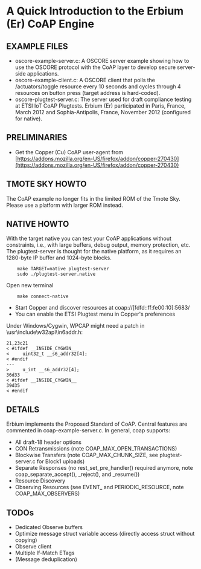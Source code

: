 A Quick Introduction to the Erbium (Er) CoAP Engine
===================================================

EXAMPLE FILES
-------------

- oscore-example-server.c: A OSCORE server example showing how to use the OSCORE protocol with the CoAP
  layer to develop secure server-side applications.
- oscore-example-client.c: A OSCORE client that polls the /actuators/toggle resource
  every 10 seconds and cycles through 4 resources on button press (target
  address is hard-coded).
- oscore-plugtest-server.c: The server used for draft compliance testing at ETSI
  IoT CoAP Plugtests. Erbium (Er) participated in Paris, France, March 2012 and
  Sophia-Antipolis, France, November 2012 (configured for native).

PRELIMINARIES
-------------

- Get the Copper (Cu) CoAP user-agent from
  [https://addons.mozilla.org/en-US/firefox/addon/copper-270430](https://addons.mozilla.org/en-US/firefox/addon/copper-270430)

TMOTE SKY HOWTO
---------------

The CoAP example no longer fits in the limited ROM of the Tmote Sky.
Please use a platform with larger ROM instead.

NATIVE HOWTO
------------

With the target native you can test your CoAP applications without
constraints, i.e., with large buffers, debug output, memory protection, etc.
The plugtest-server is thought for the native platform, as it requires
an 1280-byte IP buffer and 1024-byte blocks.

        make TARGET=native plugtest-server
        sudo ./plugtest-server.native

Open new terminal

        make connect-native

- Start Copper and discover resources at coap://[fdfd::ff:fe00:10]:5683/
- You can enable the ETSI Plugtest menu in Copper's preferences

Under Windows/Cygwin, WPCAP might need a patch in
<cygwin>\usr\include\w32api\in6addr.h:

    21,23c21
    < #ifdef __INSIDE_CYGWIN__
    <     uint32_t __s6_addr32[4];
    < #endif
    ---
    >     u_int __s6_addr32[4];
    36d33
    < #ifdef __INSIDE_CYGWIN__
    39d35
    < #endif

DETAILS
-------

Erbium implements the Proposed Standard of CoAP. Central features are commented
in coap-example-server.c.  In general, coap supports:

- All draft-18 header options
- CON Retransmissions (note COAP_MAX_OPEN_TRANSACTIONS)
- Blockwise Transfers (note COAP_MAX_CHUNK_SIZE, see plugtest-server.c for
  Block1 uploads)
- Separate Responses (no rest_set_pre_handler() required anymore, note
  coap_separate_accept(), _reject(), and _resume())
- Resource Discovery
- Observing Resources (see EVENT_ and PERIODIC_RESOURCE, note
  COAP_MAX_OBSERVERS)

TODOs
-----

- Dedicated Observe buffers
- Optimize message struct variable access (directly access struct without copying)
- Observe client
- Multiple If-Match ETags
- (Message deduplication)
